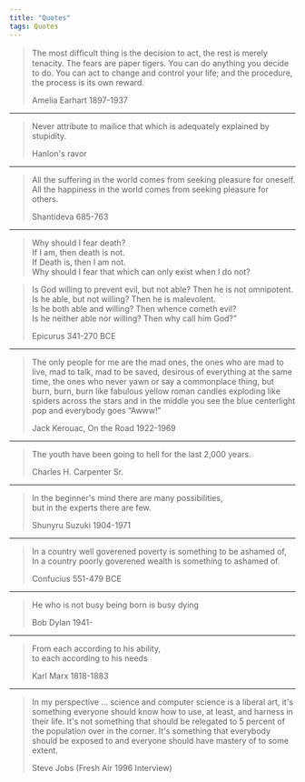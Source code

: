 ```yaml
---
title: "Quotes"
tags: Quotes
---
```




>The most difﬁcult thing is the decision to act, the rest is merely tenacity. The fears are paper tigers. You can do anything you decide to do. You can act to change and control your life; and the procedure, the process is its own reward.  
>  
>Amelia Earhart 1897-1937  

---

>Never attribute to mailice that which is adequately explained by stupidity.  
>  
>Hanlon's ravor  

---

>All the suffering in the world comes from seeking pleasure for oneself.  
>All the happiness in the world comes from seeking pleasure for others.  
>  
>Shantideva 685-763  

---

>Why should I fear death?  
>If I am, then death is not.  
>If Death is, then I am not.  
>Why should I fear that which can only exist when I do not?  
  

>Is God willing to prevent evil, but not able? Then he is not omnipotent.  
>Is he able, but not willing? Then he is malevolent.  
>Is he both able and willing? Then whence cometh evil?  
>Is he neither able nor willing? Then why call him God?”  
>
>Epicurus 341-270 BCE  

---

>The only people for me are the mad ones, the ones who are mad to live, mad to talk, mad to be saved, desirous of everything at the same time, the ones who never yawn or say a commonplace thing, but burn, burn, burn like fabulous yellow roman candles exploding like spiders across the stars and in the middle you see the blue centerlight pop and everybody goes “Awww!”  
>  
>Jack Kerouac, On the Road  1922-1969  

---

>The youth have been going to hell for the last 2,000 years.  
>  
>Charles H. Carpenter Sr.  

---

>In the beginner's mind there are many possibilities,  
>but in the experts there are few.  
>  
>Shunyru Suzuki 1904-1971  

---

>In a country well goverened poverty is something to be ashamed of,  
>In a country poorly goverened wealth is something to ashamed of.  
>  
>Confucius 551-479 BCE  

---

>He who is not busy being born is busy dying  
>  
>Bob Dylan 1941-  

---

>From each according to his ability,   
>to each according to his needs  
>  
>Karl Marx 1818-1883  

---

>In my perspective ... science and computer science is a liberal art, it's something everyone should know how to use, at least, and harness in their life. It's not something that should be relegated to 5 percent of the population over in the corner. It's something that everybody should be exposed to and everyone should have mastery of to some extent.   
>  
>Steve Jobs (Fresh Air 1996 Interview)  

